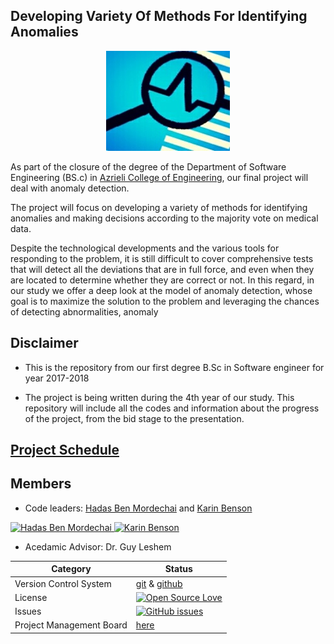 

## Developing Variety Of Methods For Identifying Anomalies
 
 <p align="center">
  <img src=https://github.com/karinbe/Developing-A-Variety-Of-Methods-For-Identifying-Anomalies/blob/master/pics/logo.jpg>
</p>
 
As part of the closure of the degree of the Department of Software Engineering (BS.c) in [Azrieli College of Engineering](http://www.jce.ac.il/), our final project will deal with anomaly detection.

The project will focus on developing a variety of methods for identifying anomalies and making decisions according to the majority vote on medical data.

Despite the technological developments and the various tools for responding to the problem, it is still difficult to cover comprehensive tests that will detect all the deviations that are in full force, and even when they are located to determine whether they are correct or not. In this regard, in our study we offer a deep look at the model of anomaly detection, whose goal is to maximize the solution to the problem and leveraging the chances of detecting abnormalities, anomaly


## Disclaimer

* This is the repository from our first degree B.Sc in Software engineer for year 2017-2018

* The project is being written during the 4th year of our study.
This repository will include all the codes and information about the progress of the project, from the bid stage to the presentation.

## [Project Schedule](https://calendar.google.com/calendar/embed?src=caki4u5vh65nckeb6gos39k8qc%40group.calendar.google.com&ctz=Asia%2FJerusalem)

## Members
* Code leaders: [Hadas Ben Mordechai](https://github.com/Hadas135) and [Karin Benson](https://github.com/karinbe)
<a href="https://github.com/Hadas135">
<img src="https://avatars3.githubusercontent.com/u/26040970?v=3&s=400"
alt="Hadas Ben Mordechai" width="100" height="100"/>
</a>

<a href="https://github.com/karinbe">
<img src="https://avatars3.githubusercontent.com/u/26060984?v=3&s=460" alt="Karin Benson" width="100" height="100"/>
</a>

* Acedamic Advisor: Dr. Guy Leshem


 |Category|Status|
|---|---|
| Version Control System| [git](https://git-scm.com/) & [github](https://github.com/) |
| License | [![Open Source Love](https://badges.frapsoft.com/os/mit/mit.svg?v=102)](https://github.com/ellerbrock/open-source-badge/) |
| Issues | [![GitHub issues](https://img.shields.io/github/issues/karinbe/anomaly_in_cyber_networks.svg?style=flat)](https://github.com/karinbe/anomaly_in_cyber_networks/issues) |
| Project Management Board| [here](https://github.com/karinbe/anomaly_in_cyber_networks/projects/1) |


  
